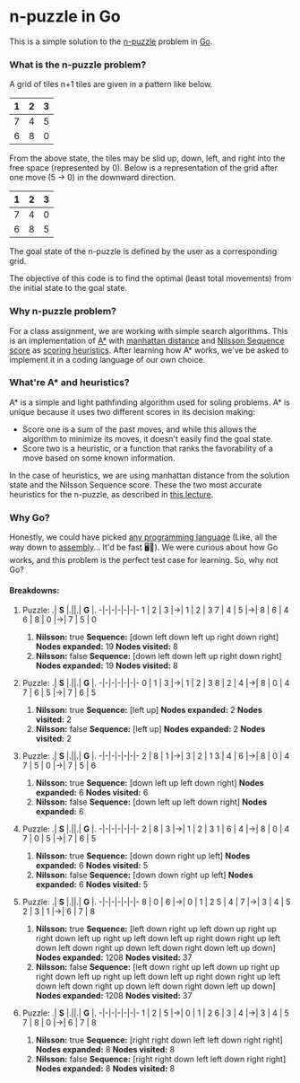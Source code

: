 # n-puzzle in Go
This is a simple solution to the [n-puzzle](https://en.wikipedia.org/wiki/N-puzzle) problem in [Go](https://en.wikipedia.org/wiki/Go_(programming_language)).

### What is the n-puzzle problem?

A grid of tiles n+1 tiles are given in a pattern like below.

1|2|3
-|-|-
7|4|5
6|8|0

From the above state, the tiles may be slid up, down, left, and right into the free space (represented by 0). Below is a representation of the grid after one move (5 -> 0) in the downward direction.

1|2|3
-|-|-
7|4|0
6|8|5

The goal state of the n-puzzle is defined by the user as a corresponding grid. 

The objective of this code is to find the optimal (least total movements) from the initial state to the goal state.

### Why n-puzzle problem?
For a class assignment, we are working with simple search algorithms. This is an implementation of [A*](https://en.wikipedia.org/wiki/A*_search_algorithm) with [manhattan distance](https://en.wikipedia.org/wiki/Manhattan_distance) and [Nilsson Sequence score](https://www.cse.iitk.ac.in/users/cs365/2009/ppt/13jan_Aman.pdf#page=7) as [scoring heuristics](https://en.wikipedia.org/wiki/Heuristic_(computer_science)). After learning how A* works, we've be asked to implement it in a coding language of our own choice.

### What're A* and heuristics?
A* is a simple and light pathfinding algorithm used for soling problems. A* is unique because it uses two different scores in its decision making:
* Score one is a sum of the past moves, and while this allows the algorithm to minimize its moves, it doesn't easily find the goal state. 
* Score two is a heuristic, or a function that ranks the favorability of a move based on some known information. 

In the case of heuristics, we are using manhattan distance from the solution state and the Nilsson Sequence score. These the two most accurate heuristics for the n-puzzle, as described in [this lecture](https://www.cse.iitk.ac.in/users/cs365/2009/ppt/13jan_Aman.pdf).

### Why Go?
Honestly, we could have picked [any programming language](https://en.wikipedia.org/wiki/List_of_programming_languages) (Like, all the way down to [assembly](https://en.wikipedia.org/wiki/Assembly_language)... It'd be fast 🖥💨). We were curious about how Go works, and this problem is the perfect test case for learning. So, why not Go?

#### Breakdowns:

1) Puzzle:
    .| **S** |.||.| **G** |.
    -|-|-|-|-|-|-
     1 | 2 | 3 |->| 1 | 2 | 3
     7 | 4 | 5 |->| 8 | 6 | 4
     6 | 8 | 0 |->| 7 | 5 | 0
    1) **Nilsson:** true 
    **Sequence:** [down left down left up right down right] 
    **Nodes expanded:** 19 
    **Nodes visited:** 8
    1) **Nilsson:** false 
    **Sequence:** [down left down left up right down right] 
    **Nodes expanded:** 19 
    **Nodes visited:** 8

2) Puzzle:
    .| **S** |.||.| **G** |.
    -|-|-|-|-|-|-
     0 | 1 | 3 |->| 1 | 2 | 3
     8 | 2 | 4 |->| 8 | 0 | 4
     7 | 6 | 5 |->| 7 | 6 | 5
    1) **Nilsson:** true 
    **Sequence:** [left up] 
    **Nodes expanded:** 2 
    **Nodes visited:** 2
    1) **Nilsson:** false 
    **Sequence:** [left up] 
    **Nodes expanded:** 2 
    **Nodes visited:** 2

3)  Puzzle:
    .| **S** |.||.| **G** |.
    -|-|-|-|-|-|-
     2 | 8 | 1 |->| 3 | 2 | 1
     3 | 4 | 6 |->| 8 | 0 | 4
     7 | 5 | 0 |->| 7 | 5 | 6
    1) **Nilsson:** true 
    **Sequence:** [down left up left down right] 
    **Nodes expanded:** 6 
    **Nodes visited:** 6
    1) **Nilsson:** false 
    **Sequence:** [down left up left down right] 
    **Nodes expanded:** 6   

4) Puzzle:
    .| **S** |.||.| **G** |.
    -|-|-|-|-|-|-
     2 | 8 | 3 |->| 1 | 2 | 3
     1 | 6 | 4 |->| 8 | 0 | 4
     7 | 0 | 5 |->| 7 | 6 | 5
    1) **Nilsson:** true 
    **Sequence:** [down down right up left] 
    **Nodes expanded:** 6 
    **Nodes visited:** 5
    1) **Nilsson:** false 
    **Sequence:** [down down right up left] 
    **Nodes expanded:** 6 
    **Nodes visited:** 5

5) Puzzle:
    .| **S** |.||.| **G** |.
    -|-|-|-|-|-|-
     8 | 0 | 6 |->| 0 | 1 | 2
     5 | 4 | 7 |->| 3 | 4 | 5
     2 | 3 | 1 |->| 6 | 7 | 8
    1) **Nilsson:** true 
    **Sequence:** [left down right up left down up right up right down left up right up left down left up right down right up left down left down right up down left down right down left up down] 
    **Nodes expanded:** 1208 
    **Nodes visited:** 37
    1) **Nilsson:** false 
    **Sequence:** [left down right up left down up right up right down left up right up left down left up right down right up left down left down right up down left down right down left up down] 
    **Nodes expanded:** 1208 
    **Nodes visited:** 37

6) Puzzle:
    .| **S** |.||.| **G** |.
    -|-|-|-|-|-|-
     1 | 2 | 5 |->| 0 | 1 | 2
     6 | 3 | 4 |->| 3 | 4 | 5
     7 | 8 | 0 |->| 6 | 7 | 8
    1) **Nilsson:** true 
    **Sequence:** [right right down left left down right right] 
    **Nodes expanded:** 8 
    **Nodes visited:** 8
    1) **Nilsson:** false 
    **Sequence:** [right right down left left down right right] 
    **Nodes expanded:** 8 
    **Nodes visited:** 8